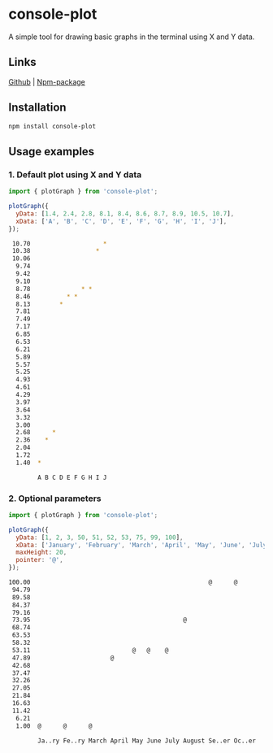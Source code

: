 # console-plot

A simple tool for drawing basic graphs in the terminal using X and Y data.

## Links

[Github](https://www.npmjs.com/package/console-plot) | [Npm-package](https://github.com/Anton4ikk/console-plot)

## Installation

```bash
npm install console-plot
```

## Usage examples

### 1. Default plot using X and Y data

```js
import { plotGraph } from 'console-plot';

plotGraph({
  yData: [1.4, 2.4, 2.8, 8.1, 8.4, 8.6, 8.7, 8.9, 10.5, 10.7],
  xData: ['A', 'B', 'C', 'D', 'E', 'F', 'G', 'H', 'I', 'J'],
});
```

```bash
 10.70                    *
 10.38                  *
 10.06
  9.74
  9.42
  9.10
  8.78              * *
  8.46          * *
  8.13        *
  7.81
  7.49
  7.17
  6.85
  6.53
  6.21
  5.89
  5.57
  5.25
  4.93
  4.61
  4.29
  3.97
  3.64
  3.32
  3.00
  2.68      *
  2.36    *
  2.04
  1.72
  1.40  *

        A B C D E F G H I J
```

### 2. Optional parameters

```js
import { plotGraph } from 'console-plot';

plotGraph({
  yData: [1, 2, 3, 50, 51, 52, 53, 75, 99, 100],
  xData: ['January', 'February', 'March', 'April', 'May', 'June', 'July', 'August', 'September', 'October'],
  maxHeight: 20,
  pointer: '@',
});
```

```bash
100.00                                                 @      @
 94.79
 89.58
 84.37
 79.16
 73.95                                          @
 68.74
 63.53
 58.32
 53.11                            @   @    @
 47.89                      @
 42.68
 37.47
 32.26
 27.05
 21.84
 16.63
 11.42
  6.21
  1.00  @      @      @

        Ja..ry Fe..ry March April May June July August Se..er Oc..er
```
